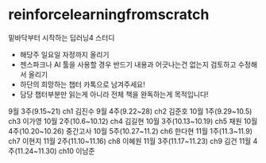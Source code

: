 # reinforcelearningfromscratch
밑바닥부터 시작하는 딥러닝4 스터디

- 해당주 일요일 자정까지 올리기
- 젠스파크나 AI 툴을 사용할 경우 반드기 내용과 어긋나는건 없는지 검토하고 수정해서 올리기
- 하단의 희망하는 챕터 카톡으로 남겨주세요!
- 담당 챕터부분만 읽는게 아니라 전체 책을 완독하는게 목적입니다!

9월 3주(9.15~21) ch1 김진수
9월 4주(9.22~28) ch2 김준호
10월 1주(9.29~10.5) ch3 이가영
10월 2주(10.6~10.12) ch4 김길현
10월 3주(10.13~10.19) ch5 채원
10월 4주(10.20~10.26) 중간고사
10월 5주(10.27~11.2) ch6 한다현
11월 1주(11.3~11.9) ch7 이현지
11월 2주(11.10~11.16) ch8 이혜원
11월 3주(11.17~11.23) ch9 김건
11월 4주(11.24~11.30) ch10 이남준
